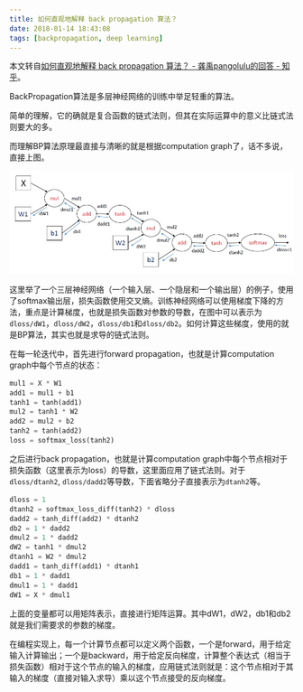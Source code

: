 ```yaml
---
title: 如何直观地解释 back propagation 算法？
date: 2018-01-14 18:43:08
tags: [backpropagation, deep learning]
---
```



本文转自[如何直观地解释 back propagation 算法？ - 龚禹pangolulu的回答 - 知乎](https://www.zhihu.com/question/27239198/answer/95253534)。

BackPropagation算法是多层神经网络的训练中举足轻重的算法。

简单的理解，它的确就是复合函数的链式法则，但其在实际运算中的意义比链式法则要大的多。

而理解BP算法原理最直接与清晰的就是根据computation graph了，话不多说，直接上图。

![](./1006/graph.jpg)

<!--more-->

这里举了一个三层神经网络（一个输入层、一个隐层和一个输出层）的例子，使用了softmax输出层，损失函数使用交叉熵。训练神经网络可以使用梯度下降的方法，重点是计算梯度，也就是损失函数对参数的导数，在图中可以表示为`dloss/dW1`，`dloss/dW2`，`dloss/db1`和`dloss/db2`。如何计算这些梯度，使用的就是BP算法，其实也就是求导的链式法则。

在每一轮迭代中，首先进行forward propagation，也就是计算computation graph中每个节点的状态：

```python
mul1 = X * W1
add1 = mul1 + b1
tanh1 = tanh(add1)
mul2 = tanh1 * W2
add2 = mul2 + b2
tanh2 = tanh(add2)
loss = softmax_loss(tanh2)
```

之后进行back propagation，也就是计算computation graph中每个节点相对于损失函数（这里表示为loss）的导数，这里面应用了链式法则。对于`dloss/dtanh2`, `dloss/dadd2`等导数，下面省略分子直接表示为`dtanh2`等。

```python
dloss = 1
dtanh2 = softmax_loss_diff(tanh2) * dloss 
dadd2 = tanh_diff(add2) * dtanh2 
db2 = 1 * dadd2
dmul2 = 1 * dadd2
dW2 = tanh1 * dmul2
dtanh1 = W2 * dmul2
dadd1 = tanh_diff(add1) * dtanh1
db1 = 1 * dadd1
dmul1 = 1 * dadd1
dW1 = X * dmul1
```

上面的变量都可以用矩阵表示，直接进行矩阵运算。其中dW1，dW2，db1和db2就是我们需要求的参数的梯度。

在编程实现上，每一个计算节点都可以定义两个函数，一个是forward，用于给定输入计算输出；一个是backward，用于给定反向梯度，计算整个表达式（相当于损失函数）相对于这个节点的输入的梯度，应用链式法则就是：这个节点相对于其输入的梯度（直接对输入求导）乘以这个节点接受的反向梯度。